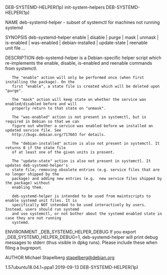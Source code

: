 DEB-SYSTEMD-HELPER(1p)                    init-system-helpers                   DEB-SYSTEMD-HELPER(1p)

NAME
       deb-systemd-helper - subset of systemctl for machines not running systemd

SYNOPSIS
       deb-systemd-helper enable | disable | purge | mask | unmask | is-enabled | was-enabled |
       debian-installed | update-state | reenable unit file ...

DESCRIPTION
       deb-systemd-helper is a Debian-specific helper script which re-implements the enable, disable,
       is-enabled and reenable commands from systemctl.

       The "enable" action will only be performed once (when first installing the package). On the
       first "enable", a state file is created which will be deleted upon "purge".

       The "mask" action will keep state on whether the service was enabled/disabled before and will
       properly return to that state on "unmask".

       The "was-enabled" action is not present in systemctl, but is required in Debian so that we can
       figure out whether a service was enabled before we installed an updated service file. See
       http://bugs.debian.org/717603 for details.

       The "debian-installed" action is also not present in systemctl. It returns 0 if the state file
       of at least one of the given units is present.

       The "update-state" action is also not present in systemctl. It updates deb-systemd-helper's
       state file, removing obsolete entries (e.g. service files that are no longer shipped by the
       package) and adding new entries (e.g.  new service files shipped by the package) without
       enabling them.

       deb-systemd-helper is intended to be used from maintscripts to enable systemd unit files. It is
       specifically NOT intended to be used interactively by users. Instead, users should run systemd
       and use systemctl, or not bother about the systemd enabled state in case they are not running
       systemd.

ENVIRONMENT
       _DEB_SYSTEMD_HELPER_DEBUG
           If you export _DEB_SYSTEMD_HELPER_DEBUG=1, deb-systemd-helper will print debug messages to
           stderr (thus visible in dpkg runs). Please include these when filing a bugreport.

AUTHOR
       Michael Stapelberg <stapelberg@debian.org>

1.57ubuntu18.04.1~ppa1                        2019-09-13                        DEB-SYSTEMD-HELPER(1p)
